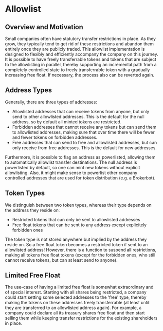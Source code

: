 # Allowlist

## Overview and Motivation

Small companies often have statutory transfer restrictions in place. As they grow, they typically tend to get rid of these restrictions
and abandon them entirely once they are publicly traded. This allowlist implementation is designed to flexibly and efficiently accompany the company on this journey. It is possible to have freely transferrable tokens and tokens that are subject to the allowlisting in parallel, thereby supporting an incremental path from a completely controlled state to freely transferrable token with a gradually increasing free float. If necessary, the process also can be reverted again.

## Address Types

Generally, there are three types of addresses:
- Allowlisted addresses that can receive tokens from anyone, but only send to other allowlisted addresses. This is the default for the null address, so by default all minted tokens are restricted.
- Forbidden addresses that cannot receive any tokens but can send them to allowlisted addresses, making sure that over time there will be fewer and fewer tokens on forbidden addresses.
- Free addresses that can send to free and allowlisted addresses, but can only receive from free addresses. This is the default for new addresses.

Furthermore, it is possible to flag an address as powerlisted, allowing them to automatically allowlist transfer destinations. The null address is powerlisted by default, so one can mint new tokens without explicit allowlisting. Also, it might make sense to powerlist other company controlled addresses that are used for token distribution (e.g. a Brokerbot).

## Token Types

We distinguish between two token types, whereas their type depends on the address they reside on:
- Restricted tokens that can only be sent to allowlisted addresses
- Free float tokens that can be sent to any address except explicitely forbidden ones

The token type is not stored anywhere but implied by the address they reside on. So a free float token becomes a restricted token if sent to an allowlisted address! However, there is a function to suspend all restrictions, making all tokens free float tokens (except for the forbidden ones, who still cannot receive tokens, but can at least send to anyone).

## Limited Free Float

The use-case of having a limited free float is somewhat extraordinary and of special interest. Starting with all shares being restricted, a company could start setting some selected addresses to the 'free' type, thereby making the tokens on these addresses freely transferrable (at least until they are transferred to an allowlisted address again). For example, a company could declare all its treasury shares free float and then start selling them while keeping transfer restrictions for the existing shareholders in place.
